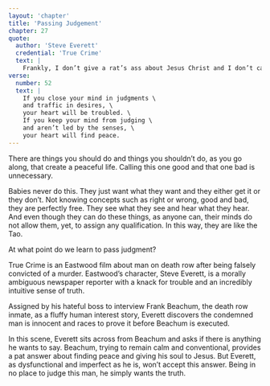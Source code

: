 ```yaml
---
layout: 'chapter'
title: 'Passing Judgement'
chapter: 27
quote:
  author: 'Steve Everett'
  credential: 'True Crime'
  text: |
    Frankly, I don’t give a rat’s ass about Jesus Christ and I don’t care about justice in this world, or the next. I don’t even care what’s right or wrong. I never have.
verse:
  number: 52
  text: |
    If you close your mind in judgments \
    and traffic in desires, \
    your heart will be troubled. \
    If you keep your mind from judging \
    and aren’t led by the senses, \
    your heart will find peace.
---
```


There are things you should do and things you shouldn’t do, as you go along,
that create a peaceful life.
Calling this one good and that one bad is unnecessary.

Babies never do this.
They just want what they want and they either get it or they don’t.
Not knowing concepts such as right or wrong, good and bad,
they are perfectly free. They see what they see and hear what they hear.
And even though they can do these things, as anyone can,
their minds do not allow them, yet, to assign any qualification.
In this way, they are like the Tao.

At what point do we learn to pass judgment?

True Crime is an Eastwood film about man on death row after
being falsely convicted of a murder. Eastwood’s character,
Steve Everett,
is a morally ambiguous newspaper reporter with a knack for trouble
and an incredibly intuitive sense of truth.

Assigned by his hateful boss to interview Frank Beachum,
the death row inmate, as a fluffy human interest story,
Everett discovers the condemned man is innocent and races
to prove it before Beachum is executed.

In this scene,
Everett sits across from Beachum and asks if there is anything he wants to say.
Beachum, trying to remain calm and conventional,
provides a pat answer about finding peace and giving his soul to Jesus.
But Everett, as dysfunctional and imperfect as he is, won’t accept this answer.
Being in no place to judge this man, he simply wants the truth.
